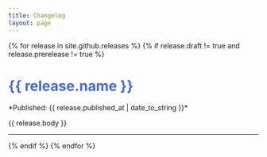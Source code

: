 ```yaml
---
title: Changelog
layout: page
---
```


{% for release in  site.github.releases %} 
  {% if release.draft != true and release.prerelease != true %}
<h1 style="color:royalblue"> {{ release.name }} </h1>
*Published: {{ release.published_at | date_to_string }}*

{{ release.body }}

---

  {% endif %}
{% endfor %}
